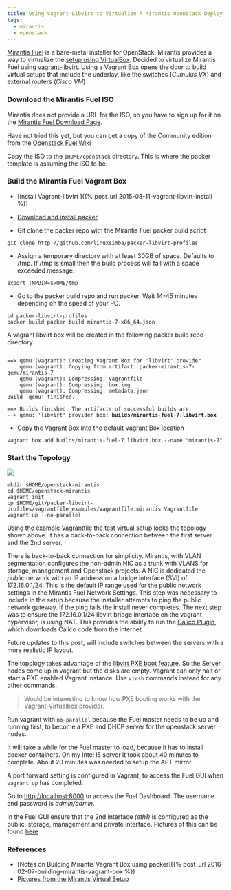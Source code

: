 ```yaml
---
title: Using Vagrant-Libvirt to Virtualize A Mirantis OpenStack Deployment
tags:
  - mirantis
  - openstack
---
```


[Mirantis Fuel](https://wiki.openstack.org/wiki/Fuel) is a bare-metal installer
for OpenStack. Mirantis provides a way to virtualize the [setup using
VirtualBox](https://docs.mirantis.com/openstack/fuel/fuel-6.1/virtualbox.html).
Decided to virtualize Mirantis Fuel using
[vagrant-libvirt](https://github.com/pradels/vagrant-libvirt). Using a Vagrant
Box  opens the
door to build virtual setups that include the underlay, like the switches (_Cumulus VX_) and
external routers (_Cisco VM_)

### Download the Mirantis Fuel ISO
Mirantis does not provide a URL for the ISO, so you have to sign up for it on
the [Mirantis Fuel Download
Page](https://software.mirantis.com/openstack-download-form/).

Have not tried this yet, but you can get a copy of the Community edition from
the [Openstack Fuel Wiki](https://wiki.openstack.org/wiki/Fuel#Releases)

Copy the ISO to the ``$HOME/openstack`` directory. This is where the packer
template is assuming the ISO to be.

### Build the Mirantis Fuel Vagrant Box

* [Install Vagrant-libvirt ]({% post_url 2015-08-11-vagrant-libvirt-install %})

* [Download and install packer](https://www.packer.io/intro/getting-started/setup.html)

* Git clone the packer repo with the Mirantis Fuel packer build script


```
git clone http://github.com/linuxsimba/packer-libvirt-profiles
```

* Assign a temporary directory with at least 30GB of space. Defaults to /tmp. If
/tmp is small then the build process will fail with a space exceeded message.

```
export TMPDIR=$HOME/tmp
```

* Go to the packer build repo and run packer. Wait 14-45 minutes depending on
the speed of your PC.

```
cd packer-libvirt-profiles
packer build packer build mirantis-7-x86_64.json
```

A vagrant libvirt box will be created in the following packer build repo
directory.


<pre><code>
==> qemu (vagrant): Creating Vagrant Box for 'libvirt' provider
    qemu (vagrant): Copying from artifact: packer-mirantis-7-qemu/mirantis-7
    qemu (vagrant): Compressing: Vagrantfile
    qemu (vagrant): Compressing: box.img
    qemu (vagrant): Compressing: metadata.json
Build 'qemu' finished.

==> Builds finished. The artifacts of successful builds are:
--> qemu: 'libvirt' provider box: <strong>builds/mirantis-fuel-7.libvirt.box</strong>
</code></pre>


* Copy the Vagrant Box into the default Vagrant Box location


```
vagrant box add builds/mirantis-fuel-7.libvirt.box --name "mirantis-7"
```


### Start the Topology


<img src='/svgs/mirantis-openstack10.svg'/>



```
mkdir $HOME/openstack-mirantis
cd $HOME/openstack-mirantis
vagrant init
cp $HOME/git/packer-libvirt-profiles/vagrantfile_examples/Vagrantfile.mirantis Vagrantfile
vagrant up --no-parallel
```


Using the [example
Vagrantfile](http://github.com/linuxsimba/packer-libvirt-profiles/blob/master/vagrantfile_examples/Vagrantfile.mirantis)
the test virtual setup looks the topology shown above.
It has a back-to-back connection between the first server and the 2nd server.

There is back-to-back connection for simplicity. Mirantis,  with VLAN
segmentation configures the non-admin NIC as a trunk with VLANS for storage,
management and Openstack projects.  A NIC is dedicated the _public_ network with
an IP address on a bridge interface (SVI) of 172.16.0.1/24. This is the default IP range used for
the public network settings in the Mirantis Fuel Network Settings. This step was
necessary to include in the setup because the installer attempts to ping the
public network gateway. If the ping fails the install never completes. The next
step was to ensure the 172.16.0.1/24 libvirt bridge interface on the vagrant
hypervisor, is using NAT. This provides the ability to run the [Calico
Plugin](http://www.projectcalico.org/), which downloads Calico code from the internet.

Future updates to this post, will include switches between the servers with a more realistic IP layout.

The topology takes advantage of the [libvirt PXE boot
feature](https://libvirt.org/formatdomain.html#elementsNICSBoot). So the Server
nodes come up in vagrant but the disks are empty. Vagrant can only halt or start
a PXE enabled Vagrant instance. Use ``virsh`` commands instead for any other
commands.

> Would be interesting to know how PXE booting works with the Vagrant-Virtualbox provider.

Run vagrant with ``no-parallel`` because the Fuel master needs to be up and
running first, to become a PXE and DHCP server for the openstack server nodes.

It will take a while for the Fuel master to load, because it has to install
docker containers. On my Intel I5 server it took about 40 minutes to complete.
About 20 minutes was needed to setup the APT mirror.

A port forward setting is configured in Vagrant, to access the Fuel GUI when
``vagrant up`` has completed.

Go to [http://localhost:8000](http://localhost:8000) to access the Fuel
Dashboard.
The username and password is _admin/admin_.

In the Fuel GUI ensure that the 2nd interface _(eth1)_ is configured as the public,
storage, management and private interface. Pictures of this can be found [here](/mirantis_pics.html)


### References

* [Notes on Building Mirantis Vagrant Box using packer]({% post_url 2016-02-07-building-mirantis-vagrant-box %})
* [Pictures from the Mirantis Virtual Setup](/mirantis_pics.html)
